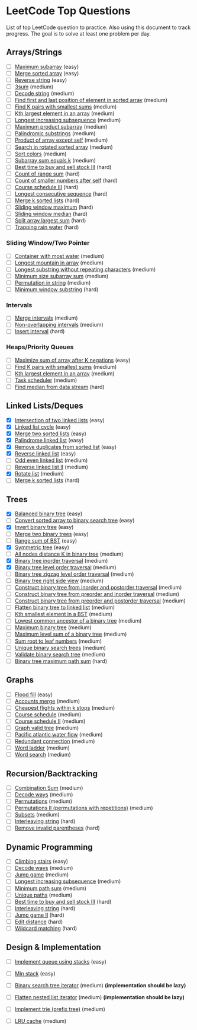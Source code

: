 # LeetCode Top Questions
List of top LeetCode question to practice. Also using this document to track progress. The goal is to solve at least one problem per day. 

## Arrays/Strings
- [ ] [Maximum subarray](https://leetcode.com/problems/maximum-subarray/) (easy)
- [ ] [Merge sorted array](https://leetcode.com/problems/merge-sorted-array) (easy)
- [ ] [Reverse string](https://leetcode.com/problems/reverse-string/) (easy)
- [ ] [3sum](https://leetcode.com/problems/3sum/) (medium)
- [ ] [Decode string](https://leetcode.com/problems/decode-string/) (medium)
- [ ] [Find first and last position of element in sorted array](https://leetcode.com/problems/find-first-and-last-position-of-element-in-sorted-array/) (medium)
- [ ] [Find K pairs with smallest sums](https://leetcode.com/problems/find-k-pairs-with-smallest-sums/) (medium)
- [ ] [Kth largest element in an array](https://leetcode.com/problems/kth-largest-element-in-an-array/) (medium)
- [ ] [Longest increasing subsequence](https://leetcode.com/problems/longest-increasing-subsequence/) (medium)
- [ ] [Maximum product subarray](https://leetcode.com/problems/maximum-product-subarray/) (medium)
- [ ] [Palindromic substrings](https://leetcode.com/problems/palindromic-substrings/) (medium)
- [ ] [Product of array except self](https://leetcode.com/problems/product-of-array-except-self/) (medium)
- [ ] [Search in rotated sorted array](https://leetcode.com/problems/search-in-rotated-sorted-array/) (medium)
- [ ] [Sort colors](https://leetcode.com/problems/sort-colors/) (medium)
- [ ] [Subarray sum equals k](https://leetcode.com/problems/subarray-sum-equals-k/) (medium)
- [ ] [Best time to buy and sell stock III](https://leetcode.com/problems/best-time-to-buy-and-sell-stock-iii/) (hard)
- [ ] [Count of range sum](https://leetcode.com/problems/count-of-range-sum/) (hard)
- [ ] [Count of smaller numbers after self](https://leetcode.com/problems/count-of-smaller-numbers-after-self/) (hard)
- [ ] [Course schedule III](https://leetcode.com/problems/course-schedule-iii/) (hard)
- [ ] [Longest consecutive sequence](https://leetcode.com/problems/longest-consecutive-sequence/) (hard)
- [ ] [Merge k sorted lists](https://leetcode.com/problems/merge-k-sorted-lists) (hard)
- [ ] [Sliding window maximum](https://leetcode.com/problems/sliding-window-maximum/) (hard)
- [ ] [Sliding window median](https://leetcode.com/problems/sliding-window-median/) (hard)
- [ ] [Split array largest sum](https://leetcode.com/problems/split-array-largest-sum/) (hard)
- [ ] [Trapping rain water](https://leetcode.com/problems/trapping-rain-water/) (hard)
### Sliding Window/Two Pointer
- [ ] [Container with most water](https://leetcode.com/problems/container-with-most-water/) (medium)
- [ ] [Longest mountain in array](https://leetcode.com/problems/longest-mountain-in-array/) (medium)
- [ ] [Longest substring without repeating characters](https://leetcode.com/problems/longest-substring-without-repeating-characters/) (medium)
- [ ] [Minimum size subarray sum](https://leetcode.com/problems/minimum-size-subarray-sum/) (medium)
- [ ] [Permutation in string](https://leetcode.com/problems/permutation-in-string/) (medium)
- [ ] [Minimum window substring](https://leetcode.com/problems/minimum-window-substring/) (hard)
### Intervals
- [ ] [Merge intervals](https://leetcode.com/problems/merge-intervals) (medium)
- [ ] [Non-overlapping intervals](https://leetcode.com/problems/non-overlapping-intervals/) (medium)
- [ ] [Insert interval](https://leetcode.com/problems/insert-interval/) (hard)
### Heaps/Priority Queues
- [ ] [Maximize sum of array after K negations](https://leetcode.com/problems/maximize-sum-of-array-after-k-negations/) (easy)
- [ ] [Find K pairs with smallest sums](https://leetcode.com/problems/find-k-pairs-with-smallest-sums/) (medium)
- [ ] [Kth largest element in an array](https://leetcode.com/problems/kth-largest-element-in-an-array/) (medium)
- [ ] [Task scheduler](https://leetcode.com/problems/task-scheduler/) (medium)
- [ ] [Find median from data stream](https://leetcode.com/problems/find-median-from-data-stream/) (hard)
## Linked Lists/Deques
- [x] [Intersection of two linked lists](https://leetcode.com/problems/intersection-of-two-linked-lists/) (easy)
- [x] [Linked list cycle](https://leetcode.com/problems/linked-list-cycle) (easy)
- [x] [Merge two sorted lists](https://leetcode.com/problems/merge-two-sorted-lists) (easy)
- [x] [Palindrome linked list](https://leetcode.com/problems/palindrome-linked-list/) (easy)
- [x] [Remove duplicates from sorted list](https://leetcode.com/problems/remove-duplicates-from-sorted-list/) (easy)
- [x] [Reverse linked list](https://leetcode.com/problems/reverse-linked-list/) (easy)
- [ ] [Odd even linked list](https://leetcode.com/problems/odd-even-linked-list/) (medium)
- [ ] [Reverse linked list II](https://leetcode.com/problems/reverse-linked-list-ii/) (medium)
- [x] [Rotate list](https://leetcode.com/problems/rotate-list/) (medium)
- [ ] [Merge k sorted lists](https://leetcode.com/problems/merge-k-sorted-lists/) (hard)
## Trees
- [x] [Balanced binary tree](https://leetcode.com/problems/balanced-binary-tree/) (easy)
- [ ] [Convert sorted array to binary search tree](https://leetcode.com/problems/convert-sorted-array-to-binary-search-tree/) (easy)
- [x] [Invert binary tree](https://leetcode.com/problems/invert-binary-tree/) (easy)
- [ ] [Merge two binary trees](https://leetcode.com/problems/merge-two-binary-trees/) (easy)
- [ ] [Range sum of BST](https://leetcode.com/problems/range-sum-of-bst/) (easy)
- [x] [Symmetric tree](https://leetcode.com/problems/symmetric-tree/) (easy)
- [ ] [All nodes distance K in binary tree](https://leetcode.com/problems/all-nodes-distance-k-in-binary-tree/) (medium)
- [x] [Binary tree inorder traversal](https://leetcode.com/problems/binary-tree-inorder-traversal/) (medium)
- [x] [Binary tree level order traversal](https://leetcode.com/problems/binary-tree-level-order-traversal/) (medium)
- [ ] [Binary tree zigzag level order traversal](https://leetcode.com/problems/binary-tree-zigzag-level-order-traversal/) (medium)
- [ ] [Binary tree right side view](https://leetcode.com/problems/binary-tree-right-side-view/) (medium)
- [ ] [Construct binary tree from inorder and postorder traversal](https://leetcode.com/problems/construct-binary-tree-from-inorder-and-postorder-traversal/) (medium)
- [ ] [Construct binary tree from preorder and inorder traversal](https://leetcode.com/problems/construct-binary-tree-from-preorder-and-inorder-traversal) (medium)
- [ ] [Construct binary tree from preorder and postorder traversal](https://leetcode.com/problems/construct-binary-tree-from-preorder-and-postorder-traversal) (medium)
- [ ] [Flatten binary tree to linked list](https://leetcode.com/problems/flatten-binary-tree-to-linked-list/) (medium)
- [ ] [Kth smallest element in a BST](https://leetcode.com/problems/kth-smallest-element-in-a-bst/) (medium)
- [ ] [Lowest common ancestor of a binary tree](https://leetcode.com/problems/lowest-common-ancestor-of-a-binary-tree/) (medium)
- [ ] [Maximum binary tree](https://leetcode.com/problems/maximum-binary-tree/) (medium)
- [ ] [Maximum level sum of a binary tree](https://leetcode.com/problems/maximum-level-sum-of-a-binary-tree/) (medium)
- [ ] [Sum root to leaf numbers](https://leetcode.com/problems/sum-root-to-leaf-numbers/) (medium)
- [ ] [Unique binary search trees](https://leetcode.com/problems/unique-binary-search-trees/) (medium)
- [ ] [Validate binary search tree](https://leetcode.com/problems/validate-binary-search-tree/) (medium)
- [ ] [Binary tree maximum path sum](https://leetcode.com/problems/binary-tree-maximum-path-sum/) (hard)
## Graphs
- [ ] [Flood fill](https://leetcode.com/problems/flood-fill/) (easy)
- [ ] [Accounts merge](https://leetcode.com/problems/accounts-merge) (medium)
- [ ] [Cheapest flights within k stops](https://leetcode.com/problems/cheapest-flights-within-k-stops/) (medium)
- [ ] [Course schedule](https://leetcode.com/problems/course-schedule/) (medium)
- [ ] [Course schedule II](https://leetcode.com/problems/course-schedule-ii/) (medium)
- [ ] [Graph valid tree](https://leetcode.com/problems/graph-valid-tree/) (medium)
- [ ] [Pacific atlantic water flow](https://leetcode.com/problems/pacific-atlantic-water-flow/) (medium)
- [ ] [Redundant connection](https://leetcode.com/problems/redundant-connection) (medium)
- [ ] [Word ladder](https://leetcode.com/problems/word-ladder/) (medium)
- [ ] [Word search](https://leetcode.com/problems/word-search/) (medium)
## Recursion/Backtracking
- [ ] [Combination Sum](https://leetcode.com/problems/combination-sum/) (medium)
- [ ] [Decode ways](https://leetcode.com/problems/decode-ways/) (medium)
- [ ] [Permutations](https://leetcode.com/problems/permutations/) (medium)
- [ ] [Permutations II (permutations with repetitions)](https://leetcode.com/problems/permutations-ii/) (medium)
- [ ] [Subsets](https://leetcode.com/problems/subsets/) (medium)
- [ ] [Interleaving string](https://leetcode.com/problems/interleaving-string/) (hard)
- [ ] [Remove invalid parentheses](https://leetcode.com/problems/remove-invalid-parentheses/) (hard)
## Dynamic Programming
- [ ] [Climbing stairs](https://leetcode.com/problems/climbing-stairs/) (easy)
- [ ] [Decode ways](https://leetcode.com/problems/decode-ways/) (medium)
- [ ] [Jump game](https://leetcode.com/problems/jump-game/) (medium)
- [ ] [Longest increasing subsequence](https://leetcode.com/problems/longest-increasing-subsequence/) (medium)
- [ ] [Minimum path sum](https://leetcode.com/problems/minimum-path-sum/) (medium)
- [ ] [Unique paths](https://leetcode.com/problems/unique-paths/) (medium)
- [ ] [Best time to buy and sell stock III](https://leetcode.com/problems/best-time-to-buy-and-sell-stock-iii/) (hard)
- [ ] [Interleaving string](https://leetcode.com/problems/interleaving-string/) (hard)
- [ ] [Jump game II](https://leetcode.com/problems/jump-game-ii) (hard)
- [ ] [Edit distance](https://leetcode.com/problems/edit-distance/) (hard)
- [ ] [Wildcard matching](https://leetcode.com/problems/wildcard-matching/) (hard)
## Design & Implementation
- [ ] [Implement queue using stacks](https://leetcode.com/problems/implement-queue-using-stacks/) (easy)
- [ ] [Min stack](https://leetcode.com/problems/min-stack/) (easy)
- [ ] [Binary search tree iterator](https://leetcode.com/problems/binary-search-tree-iterator/) (medium) **(implementation should be lazy)**
- [ ] [Flatten nested list iterator](https://leetcode.com/problems/flatten-nested-list-iterator/) (medium) **(implementation should be lazy)**
- [ ] [Implement trie (prefix tree)](https://leetcode.com/problems/implement-trie-prefix-tree/) (medium)
- [ ] [LRU cache](https://leetcode.com/problems/lru-cache) (medium)


